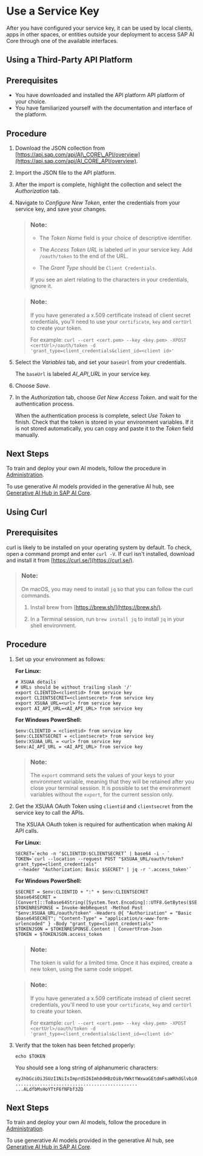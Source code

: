 <!-- loio3a97465bf6164400a4b5c1641007e3d6 -->

# Use a Service Key

After you have configured your service key, it can be used by local clients, apps in other spaces, or entities outside your deployment to access SAP AI Core through one of the available interfaces.

<a name="task_dn3_jnn_fyb"/>

<!-- task\_dn3\_jnn\_fyb -->

## Using a Third-Party API Platform



<a name="task_dn3_jnn_fyb__prereq_y3l_dz5_gpb"/>

## Prerequisites

-   You have downloaded and installed the API platform API platform of your choice.
-   You have familiarized yourself with the documentation and interface of the platform.



<a name="task_dn3_jnn_fyb__steps_zc4_cvn_fyb"/>

## Procedure

1.  Download the JSON collection from [https://api.sap.com/api/AI\_CORE\_API/overview](https://api.sap.com/api/AI_CORE_API/overview).

2.  Import the JSON file to the API platform.

3.  After the import is complete, highlight the collection and select the *Authorization* tab.

4.  Navigate to *Configure New Token*, enter the credentials from your service key, and save your changes.

    > ### Note:  
    > -   The *Token Name* field is your choice of descriptive identifier.
    > 
    > -   The *Access Token URL* is labeled *url* in your service key. Add `/oauth/token` to the end of the URL.
    > 
    > -   The *Grant Type* should be `Client Credentials`.
    > 
    > 
    > If you see an alert relating to the characters in your credentials, ignore it.

    > ### Note:  
    > If you have generated a x.509 certificate instead of client secret credentials, you'll need to use your `certificate`, `key` and `certUrl` to create your token.
    > 
    > For example: `curl --cert <cert.pem> --key <key.pem> -XPOST <certUrl>/oauth/token -d 'grant_type=client_credentials&client_id=<client id>'`

5.  Select the *Variables* tab, and set your `baseUrl` from your credentials.

    The `baseUrl` is labeled *AI\_API\_URL* in your service key.

6.  Choose *Save*.

7.  In the *Authorization* tab, choose *Get New Access Token*. and wait for the authentication process.

    When the authentication process is complete, select *Use Token* to finish. Check that the token is stored in your environment variables. If it is not stored automatically, you can copy and paste it to the *Token* field manually.




<a name="task_dn3_jnn_fyb__postreq_fjj_vmt_c1c"/>

## Next Steps

To train and deploy your own AI models, follow the procedure in [Administration](administration-7937fc1.md).

To use generative AI models provided in the generative AI hub, see [Generative AI Hub in SAP AI Core](generative-ai-hub-in-sap-ai-core-7db524e.md).

<a name="task_wqc_b4n_fyb"/>

<!-- task\_wqc\_b4n\_fyb -->

## Using Curl



<a name="task_wqc_b4n_fyb__prereq_olk_3l5_fyb"/>

## Prerequisites

curl is likely to be installed on your operating system by default. To check, open a command prompt and enter `curl -V`. If curl isn't installed, download and install it from [https://curl.se/](https://curl.se/).

> ### Note:  
> On macOS, you may need to install `jq` so that you can follow the curl commands.
> 
> 1.  Install brew from [https://brew.sh/](https://brew.sh/).
> 
> 2.  In a Terminal session, run `brew install jq` to install `jq` in your shell environment.



<a name="task_wqc_b4n_fyb__steps_vfc_dnv_gpb"/>

## Procedure

1.  Set up your environment as follows:

    **For Linux:**

    ```
    # XSUAA details 
    # URLs should be without trailing slash '/'
    export CLIENTID=<clientid> from service key
    export CLIENTSECRET=<clientsecret> from service key
    export XSUAA_URL=<url> from service key
    export AI_API_URL=<AI_API_URL> from service key
    
    ```

    **For Windows PowerShell:**

    ```
    $env:CLIENTID = <clientid> from service key
    $env:CLIENTSECRET = <clientsecret> from service key
    $env:XSUAA_URL = <url> from service key
    $env:AI_API_URL = <AI_API_URL> from service key
    ```

    > ### Note:  
    > The `export` command sets the values of your keys to your environment variable, meaning that they will be retained after you close your terminal session. It is possible to set the environment variables without the `export`, for the current session only.

2.  Get the XSUAA OAuth Token using `clientid` and `clientsecret` from the service key to call the APIs.

    The XSUAA OAuth token is required for authentication when making AI API calls.

    **For Linux:**

    ```
    SECRET=`echo -n ‘$CLIENTID:$CLIENTSECRET’ | base64 -i - ` 
    TOKEN=`curl --location --request POST "$XSUAA_URL/oauth/token?grant_type=client_credentials" 
     --header "Authorization: Basic $SECRET" | jq -r '.access_token'` 
    
    ```

    **For Windows PowerShell:**

    ```
    $SECRET = $env:CLIENTID + ":" + $env:CLIENTSECRET
    $base64SECRET = [Convert]::ToBase64String([System.Text.Encoding]::UTF8.GetBytes($SECRET))
    $TOKENRESPONSE = Invoke-WebRequest -Method Post "$env:XSUAA_URL/oauth/token" -Headers @{ "Authorization" = "Basic $base64SECRET"; "Content-Type" = "application/x-www-form-urlencoded" } -Body "grant_type=client_credentials"
    $TOKENJSON = $TOKENRESPONSE.Content | ConvertFrom-Json
    $TOKEN = $TOKENJSON.access_token
    ```

    > ### Note:  
    > The token is valid for a limited time. Once it has expired, create a new token, using the same code snippet.

    > ### Note:  
    > If you have generated a x.509 certificate instead of client secret credentials, you'll need to use your `certificate`, `key` and `certUrl` to create your token.
    > 
    > For example: `curl --cert <cert.pem> --key <key.pem> -XPOST <certUrl>/oauth/token -d 'grant_type=client_credentials&client_id=<client id>'`

3.  Verify that the token has been fetched properly:

    ```
    echo $TOKEN
    
    ```

    You should see a long string of alphanumeric characters:

    ```
    eyJhbGciOiJSUzI1NiIsImprdSI6Imh0dHBzOi8vYWktYWxwaGEtdmFsaWRhdGlvbi0yLmF1dGhlbnRpY2F0aW9uLnNhcC5oYW5hLm9uZGVtYW5kLmNvbS90b2tlbl9rZXlzIiwia2lkIjoiZGVmYXVsdC1qd3Qta2V5LTMyODMxMjg2NCIsInR5cCI6IkpXVCJ94ZGU5YjAxNmQ0MDk5YjlmM... 
    ............................................. 
    ...ALdfbMsHoYTtF6fNFbf3ZQ
    
    ```




<a name="task_wqc_b4n_fyb__postreq_h25_3nt_c1c"/>

## Next Steps

To train and deploy your own AI models, follow the procedure in [Administration](administration-7937fc1.md).

To use generative AI models provided in the generative AI hub, see [Generative AI Hub in SAP AI Core](generative-ai-hub-in-sap-ai-core-7db524e.md).

